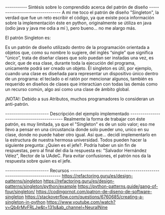 ----------- Sintésis sobre lo comprendido acerca del patrón de diseño ---------------------------------
A mi me toco el patrón de diseño "Singleton", la verdad que fue un reto escribir el código, ya que 
existe poca información sobre la implementación éste en python, originalmente se útiliza en java
(odio java y java me odia a mí ), pero bueno... no me alargo más. 

El patrón Singleton es:

Es un patrón de diseño utilizado dentro de la programación orientada a objetos que, como su nombre lo 
sugiere, del inglés “single” que significa “único”, trata de diseñar clases que solo puedan ser 
instadas una vez, es decir, que de esa clase, durante toda la ejecución del programa, unicamente podrá
ser creado un objeto. El singleton es útil, por ejemplo, cuando una clase es diseñada para representar
un dispositivo único dentro de un programa: el teclado o el ratón por mencionar algunos, también es 
requerido en diseños de clases que interactúan con todas las demás como un recurso común, algo así 
como una clase de ámbito global. 

¡NOTA!: Debido a sus Atributos, muchos programadores lo consideran un anti-patrón.

---------------------- Descripción del ejemplo implementado --------------------------------------------
Realmente la forma de trabajar con éste patrón, es muy limitada, ya que el "Singleton" es de un solo 
valor; eso me llevo a pensar en una circustancia donde solo pueder uno, unico en su clase, donde no
puede haber otro igual. Así que... decidí implementarlo en la estructura de nuestra hermosa universidad.
Todos pueden hacer la siguiente pregunta: ¿Quien es el jefe?. Podría haber un sin fin de respuestas, pero
al final del dia la respuesta es: "Salvador Hernández Vélez", Rector de la UAdeC. Para evitar confusiones,
el patrón nos da la respuesta sobre quien es el jefe.

---------------------- Recursos -------------------------------------------------------------------------
https://refactoring.guru/es/design-patterns/singleton
https://refactoring.guru/es/design-patterns/singleton/python/example
https://python-patterns.guide/gang-of-four/singleton/
https://codingornot.com/patron-de-diseno-de-software-singleton
https://stackoverflow.com/questions/6760685/creating-a-singleton-in-python
https://www.youtube.com/watch?v=Qb4rMvFRLJw&t=131s&ab_channel=NeuralNine
